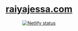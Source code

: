 <h1 align='center'>
  <a href='https://www.raiyajessa.com' target='_blank'>
    raiyajessa.com
  </a>
</h1>
<p align='center'>
  <a href='https://app.netlify.com/sites/keen-curie-cb4a81/deploys' target='_blank'>
    <img
      alt='Netlify status'
      src='https://api.netlify.com/api/v1/badges/8c51fd1b-0f72-432d-88f7-012f9a76736e/deploy-status'
    />
  </a>
</p>
